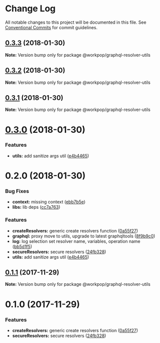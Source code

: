 # Change Log

All notable changes to this project will be documented in this file.
See [Conventional Commits](https://conventionalcommits.org) for commit guidelines.

<a name="0.3.3"></a>
## [0.3.3](https://github.com/Workpop/graphql-utils/compare/@workpop/graphql-resolver-utils@0.3.2...@workpop/graphql-resolver-utils@0.3.3) (2018-01-30)




**Note:** Version bump only for package @workpop/graphql-resolver-utils

<a name="0.3.2"></a>
## [0.3.2](https://github.com/Workpop/graphql-utils/compare/@workpop/graphql-resolver-utils@0.3.1...@workpop/graphql-resolver-utils@0.3.2) (2018-01-30)




**Note:** Version bump only for package @workpop/graphql-resolver-utils

<a name="0.3.1"></a>
## [0.3.1](https://github.com/Workpop/graphql-utils/compare/@workpop/graphql-resolver-utils@0.3.0...@workpop/graphql-resolver-utils@0.3.1) (2018-01-30)




**Note:** Version bump only for package @workpop/graphql-resolver-utils

<a name="0.3.0"></a>
# [0.3.0](https://github.com/Workpop/graphql-utils/compare/@workpop/graphql-resolver-utils@0.1.1...@workpop/graphql-resolver-utils@0.3.0) (2018-01-30)


### Features

* **utils:** add sanitize args util ([e4b4465](https://github.com/Workpop/graphql-utils/commit/e4b4465))




<a name="0.2.0"></a>
# 0.2.0 (2018-01-30)


### Bug Fixes

* **context:** missing context ([ebb7b5e](https://github.com/Workpop/graphql-utils/commit/ebb7b5e))
* **libs:** lib deps ([cc7a763](https://github.com/Workpop/graphql-utils/commit/cc7a763))


### Features

* **createResolvers:** generic create resolvers function ([0a55f27](https://github.com/Workpop/graphql-utils/commit/0a55f27))
* **graphql:** proxy move to utils, upgrade to latest graphqltools ([8f9b9c0](https://github.com/Workpop/graphql-utils/commit/8f9b9c0))
* **log:** log selection set resolver name, variables, operation name ([bb5d1f5](https://github.com/Workpop/graphql-utils/commit/bb5d1f5))
* **secureResolvers:** secure resolvers ([24fb328](https://github.com/Workpop/graphql-utils/commit/24fb328))
* **utils:** add sanitize args util ([e4b4465](https://github.com/Workpop/graphql-utils/commit/e4b4465))



<a name="0.1.1"></a>
## [0.1.1](https://github.com/Workpop/graphql-utils/compare/@workpop/graphql-resolver-utils@0.1.0...@workpop/graphql-resolver-utils@0.1.1) (2017-11-29)




**Note:** Version bump only for package @workpop/graphql-resolver-utils

<a name="0.1.0"></a>
# 0.1.0 (2017-11-29)


### Features

* **createResolvers:** generic create resolvers function ([0a55f27](https://github.com/Workpop/graphql-utils/commit/0a55f27))
* **secureResolvers:** secure resolvers ([24fb328](https://github.com/Workpop/graphql-utils/commit/24fb328))
